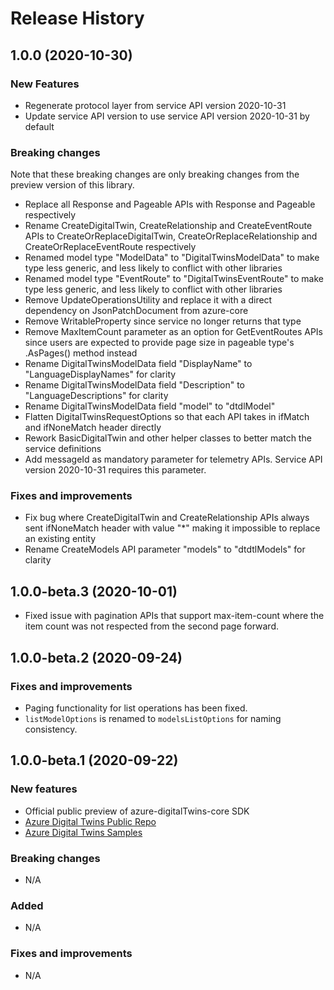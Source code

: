 # Release History

## 1.0.0 (2020-10-30)

### New Features

- Regenerate protocol layer from service API version 2020-10-31
- Update service API version to use service API version 2020-10-31 by default

### Breaking changes

Note that these breaking changes are only breaking changes from the preview version of this library.

- Replace all Response<string> and Pageable<string> APIs with Response<T> and Pageable<T> respectively
- Rename CreateDigitalTwin, CreateRelationship and CreateEventRoute APIs to CreateOrReplaceDigitalTwin, CreateOrReplaceRelationship and CreateOrReplaceEventRoute respectively
- Renamed model type "ModelData" to "DigitalTwinsModelData" to make type less generic, and less likely to conflict with other libraries
- Renamed model type "EventRoute" to "DigitalTwinsEventRoute" to make type less generic, and less likely to conflict with other libraries
- Remove UpdateOperationsUtility and replace it with a direct dependency on JsonPatchDocument from azure-core
- Remove WritableProperty since service no longer returns that type
- Remove MaxItemCount parameter as an option for GetEventRoutes APIs since users are expected to provide page size in pageable type's .AsPages() method instead
- Rename DigitalTwinsModelData field "DisplayName" to "LanguageDisplayNames" for clarity
- Rename DigitalTwinsModelData field "Description" to "LanguageDescriptions" for clarity
- Rename DigitalTwinsModelData field "model" to "dtdlModel"
- Flatten DigitalTwinsRequestOptions so that each API takes in ifMatch and ifNoneMatch header directly
- Rework BasicDigitalTwin and other helper classes to better match the service definitions
- Add messageId as mandatory parameter for telemetry APIs. Service API version 2020-10-31 requires this parameter.

### Fixes and improvements
- Fix bug where CreateDigitalTwin and CreateRelationship APIs always sent ifNoneMatch header with value "*" making it impossible to replace an existing entity
- Rename CreateModels API parameter "models" to "dtdtlModels" for clarity


## 1.0.0-beta.3 (2020-10-01)

- Fixed issue with pagination APIs that support max-item-count where the item count was not respected from the second page forward.

## 1.0.0-beta.2 (2020-09-24)

### Fixes and improvements

- Paging functionality for list operations has been fixed.
- `listModelOptions` is renamed to `modelsListOptions` for naming consistency.

## 1.0.0-beta.1 (2020-09-22)

### New features

- Official public preview of azure-digitalTwins-core SDK
- [Azure Digital Twins Public Repo](https://github.com/Azure/azure-sdk-for-java/tree/master/sdk/digitaltwins/azure-digitaltwins-core)
- [Azure Digital Twins Samples](https://github.com/Azure/azure-sdk-for-java/tree/master/sdk/digitaltwins/azure-digitaltwins-core/src/samples)

### Breaking changes

- N/A

### Added

- N/A

### Fixes and improvements

- N/A
